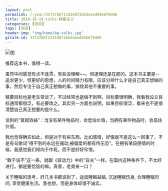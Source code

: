 ```yaml
---
layout: post
permalink: /:year/31737b8f13354072bbdaeed04b6f9d08
title: 2019-10-19-talks-精要主义
categories: [说说]
tags: [阅读]
header-img: "img/home/bg-talks.jpg"
gitalk-id: 31737b8f13354072bbdaeed04b6f9d08
---
```


![图](http://image.linxingyang.net/image/T-talks/image/2019/books/jyzy.jpg)

推荐这本书，值得一读。

虽然中间感觉有点不连贯，有些没理解~~。但道理还是在那的。这本书主要是--追求更少，但更好的思想，人的时间精力有限，应该分辨什么才是自己真正想做的事，然后专注于自己真正想做的事，排除其他不重要的事。

精要目标也是老生常谈了，不过经常也是做不到啊，目标要很明确，我看我设立目标通常都很泛，有必要改之。其实另一方面也说明，如果目标很泛，看来也不是很清楚自己真正想要的是什么。

谈到的“禀赋效益”：当没有某件物品时，会低估价值，当拥有某件物品时，会高估价值。 

我也觉得确实如此，但是对于有些东西，比如感情，好像就不是这么一回事了，不是有句歌词“得不到的永远在骚动,被偏爱的都有恃无恐”。在拥有某段感情的时候，我感觉我们倾向于作死，而不是好好珍惜。


“敢于说不”这一条，就跟《驱动力》中的“自主”一样。在国内这种条件下，不太好进行。都是要恰饭的嘛。真香，老弟来一口？

关于睡眠的思考，好几本书都说到了，适度睡眠益脑, 沉迷睡眠伤身, 合理睡眠时间, 享受健康生活。我也想，但是身体却很不诚实。
